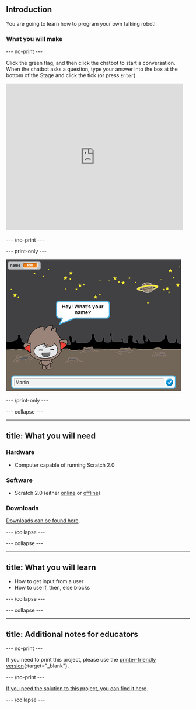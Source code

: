 ## Introduction

You are going to learn how to program your own talking robot!

### What you will make

--- no-print ---

Click the green flag, and then click the chatbot to start a conversation. When the chatbot asks a question, type your answer into the box at the bottom of the Stage and click the tick (or press `Enter`).

<div class="scratch-preview">
  <iframe allowtransparency="true" width="485" height="402" src="https://scratch.mit.edu/projects/embed/248864190/?autostart=false" 
  frameborder="0"></iframe>
</div>

--- /no-print ---

--- print-only ---

![complete project](images/chatbot-preview.png)

--- /print-only ---

--- collapse ---

---
title: What you will need
---

### Hardware

+ Computer capable of running Scratch 2.0

### Software

+ Scratch 2.0 (either [online](https://scratch.mit.edu/projects/editor/) or [offline](https://scratch.mit.edu/scratch2download/))

### Downloads

[Downloads can be found here](http://rpf.io/chatbot-go).

--- /collapse ---

--- collapse ---

---
title: What you will learn
---

+ How to get input from a user
+ How to use if, then, else blocks

--- /collapse ---

--- collapse ---

---
title: Additional notes for educators
---

--- no-print ---

If you need to print this project, please use the [printer-friendly version](https://projects.raspberrypi.org/en/projects/chatbot/print){:target="_blank"}.

--- /no-print ---

[If you need the solution to this project, you can find it here](http://rpf.io/chatbot-get).

--- /collapse ---


